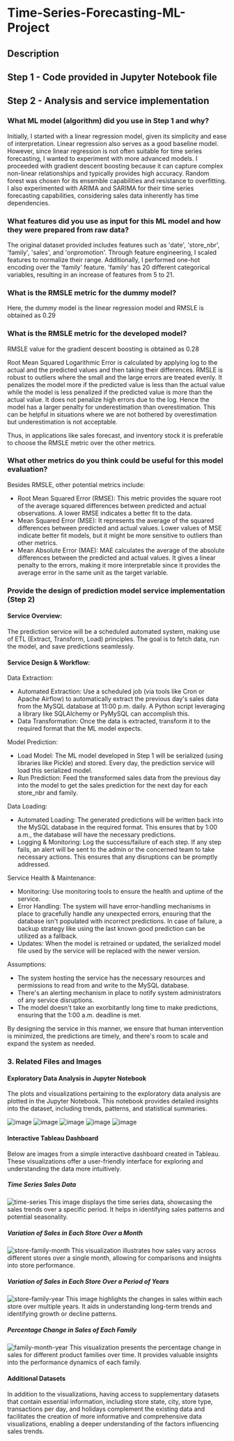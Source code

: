 # Time-Series-Forecasting-ML-Project
## Description
## Step 1 - Code provided in Jupyter Notebook file
## Step 2 - Analysis and service implementation
### What ML model (algorithm) did you use in Step 1 and why?
Initially, I started with a linear regression model, given its simplicity and ease of interpretation. Linear regression also serves as a good baseline model. However, since linear regression is not often suitable for time series forecasting, I wanted to experiment with more advanced models. I proceeded with gradient descent boosting because it can capture complex non-linear relationships and typically provides high accuracy. Random forest was chosen for its ensemble capabilities and resistance to overfitting. I also experimented with ARIMA and SARIMA for their time series forecasting capabilities, considering sales data inherently has time dependencies.
### What features did you use as input for this ML model and how they were prepared from raw data?
The original dataset provided includes features such as 'date', 'store_nbr', 'family', 'sales', and 'onpromotion'. Through feature engineering, I scaled features to normalize their range. Additionally, I performed one-hot encoding over the 'family' feature. 'family' has 20 different categorical variables, resulting in an increase of features from 5 to 21.
### What is the RMSLE metric for the dummy model?
Here, the dummy model is the linear regression model and RMSLE is obtained as 0.29
### What is the RMSLE metric for the developed model?
RMSLE value for the gradient descent boosting is obtained as 0.28

Root Mean Squared Logarithmic Error is calculated by applying log to the actual and the predicted values and then taking their differences. RMSLE is robust to outliers where the small and the large errors are treated evenly. It penalizes the model more if the predicted value is less than the actual value while the model is less penalized if the predicted value is more than the actual value. It does not penalize high errors due to the log. Hence the model has a larger penalty for underestimation than overestimation. This can be helpful in situations where we are not bothered by overestimation but underestimation is not acceptable.

Thus, in applications like sales forecast, and inventory stock it is preferable to choose the RMSLE metric over the other metrics.
### What other metrics do you think could be useful for this model evaluation?
Besides RMSLE, other potential metrics include:
 - Root Mean Squared Error (RMSE): This metric provides the square root of the average squared differences between predicted and actual observations. A lower RMSE indicates a better fit to the data.
 - Mean Squared Error (MSE): It represents the average of the squared differences between predicted and actual values. Lower values of MSE indicate better fit models, but it might be more sensitive to outliers than other metrics.
 - Mean Absolute Error (MAE): MAE calculates the average of the absolute differences between the predicted and actual values. It gives a linear penalty to the errors, making it more interpretable since it provides the average error in the same unit as the target variable.
### Provide the design of prediction model service implementation (Step 2)
#### Service Overview:
The prediction service will be a scheduled automated system, making use of ETL (Extract, Transform, Load) principles. The goal is to fetch data, run the model, and save predictions seamlessly.
#### Service Design & Workflow:
Data Extraction:
 - Automated Extraction: Use a scheduled job (via tools like Cron or Apache Airflow) to automatically extract the previous day's sales data from the MySQL database at 11:00 p.m. daily. A Python script leveraging a library like SQLAlchemy or PyMySQL can accomplish this.
 - Data Transformation: Once the data is extracted, transform it to the required format that the ML model expects.

Model Prediction:
 - Load Model: The ML model developed in Step 1 will be serialized (using libraries like Pickle) and stored. Every day, the prediction service will load this serialized model.
 - Run Prediction: Feed the transformed sales data from the previous day into the model to get the sales prediction for the next day for each store_nbr and family.

Data Loading:
 - Automated Loading: The generated predictions will be written back into the MySQL database in the required format. This ensures that by 1:00 a.m., the database will have the necessary predictions.
 - Logging & Monitoring: Log the success/failure of each step. If any step fails, an alert will be sent to the admin or the concerned team to take necessary actions. This ensures that any disruptions can be promptly addressed.

Service Health & Maintenance:
 - Monitoring: Use monitoring tools to ensure the health and uptime of the service.
 - Error Handling: The system will have error-handling mechanisms in place to gracefully handle any unexpected errors, ensuring that the database isn't populated with incorrect predictions. In case of failure, a backup strategy like using the last known good prediction can be utilized as a fallback.
 - Updates: When the model is retrained or updated, the serialized model file used by the service will be replaced with the newer version.

Assumptions:
 - The system hosting the service has the necessary resources and permissions to read from and write to the MySQL database.
 - There's an alerting mechanism in place to notify system administrators of any service disruptions.
 - The model doesn't take an exorbitantly long time to make predictions, ensuring that the 1:00 a.m. deadline is met.

By designing the service in this manner, we ensure that human intervention is minimized, the predictions are timely, and there's room to scale and expand the system as needed.

### 3. Related Files and Images
#### Exploratory Data Analysis in Jupyter Notebook
The plots and visualizations pertaining to the exploratory data analysis are plotted in the Jupyter Notebook. This notebook provides detailed insights into the dataset, including trends, patterns, and statistical summaries.

![image](https://github.com/Vaishnavi-Thakur/Time-Series-Forecasting-ML-Project/assets/63786583/69b637c7-26b2-4900-839f-d972d892d942)
![image](https://github.com/Vaishnavi-Thakur/Time-Series-Forecasting-ML-Project/assets/63786583/20945a97-14b8-4974-b70b-6639a4d53e72)
![image](https://github.com/Vaishnavi-Thakur/Time-Series-Forecasting-ML-Project/assets/63786583/976ee895-1454-4653-b986-a680426d1e4c)
![image](https://github.com/Vaishnavi-Thakur/Time-Series-Forecasting-ML-Project/assets/63786583/19fd8229-7b3f-48dd-8da0-5d109f67de6f)
![image](https://github.com/Vaishnavi-Thakur/Time-Series-Forecasting-ML-Project/assets/63786583/facbb0d2-0e37-4ee8-96e8-e47a4ea28a0f)

#### Interactive Tableau Dashboard
Below are images from a simple interactive dashboard created in Tableau. These visualizations offer a user-friendly interface for exploring and understanding the data more intuitively.

##### Time Series Sales Data
![time-series](https://github.com/Vaishnavi-Thakur/Time-Series-Forecasting-ML-Project/assets/63786583/9785249f-da82-483e-9208-2405a258ab56)
This image displays the time series data, showcasing the sales trends over a specific period. It helps in identifying sales patterns and potential seasonality.

##### Variation of Sales in Each Store Over a Month
![store-family-month](https://github.com/Vaishnavi-Thakur/Time-Series-Forecasting-ML-Project/assets/63786583/ae0393f7-9b4f-4565-8503-4ad6ecf1d36b)
This visualization illustrates how sales vary across different stores over a single month, allowing for comparisons and insights into store performance.

##### Variation of Sales in Each Store Over a Period of Years
![store-family-year](https://github.com/Vaishnavi-Thakur/Time-Series-Forecasting-ML-Project/assets/63786583/3440eba5-a034-4aa9-9939-20b0b280d707)
This image highlights the changes in sales within each store over multiple years. It aids in understanding long-term trends and identifying growth or decline patterns.

##### Percentage Change in Sales of Each Family
![family-month-year](https://github.com/Vaishnavi-Thakur/Time-Series-Forecasting-ML-Project/assets/63786583/6b20221a-3559-42c0-8cbe-2b0dc1223366)
This visualization presents the percentage change in sales for different product families over time. It provides valuable insights into the performance dynamics of each family.

#### Additional Datasets
In addition to the visualizations, having access to supplementary datasets that contain essential information, including store state, city, store type, transactions per day, and holidays complement the existing data and facilitates the creation of more informative and comprehensive data visualizations, enabling a deeper understanding of the factors influencing sales trends.
